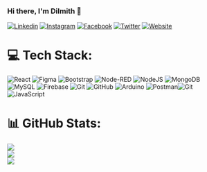 ### Hi there, I'm Dilmith 👋

[![Linkedin](https://img.shields.io/badge/-LinkedIn-222222?style=flat-square&logo=Linkedin&logoColor=white&link=https://www.linkedin.com/in/dilmith-wathsala/)](https://www.linkedin.com/in/dilmithwathsala/)
[![Instagram](https://img.shields.io/badge/Instagram-222222?&style=flat-square&logo=instagram&logoColor=white&link=https://www.instagram.com/dilmithwathsala/)](https://www.instagram.com/dilmithwathsala/)
[![Facebook](https://img.shields.io/badge/Facebook-222222?&style=flat-square&logo=facebook&logoColor=white&link=https://www.facebook.com/dilmithwathsala/)](https://www.facebook.com/dilmithwathsala/)
[![Twitter](https://img.shields.io/badge/-Twitter-222222?style=flat-square&logo=twitter&logoColor=white&link=https://twitter.com/dilmithwathsala/)](https://twitter.com/@dilmithWathsala/)
[![Website](https://img.shields.io/badge/WebSite-222222?&style=flat-square&logo=google-chrome&logoColor=white&link=https://d/)](https://dilmithwathsala.github.io)


<!-- ### Skills : <br/>
![HTML5](https://img.shields.io/badge/html5-%23E34F26.svg?style=for-the-badge&logo=html5&logoColor=white)
![CSS3](https://img.shields.io/badge/-CSS3-1572B6?style=flat-square&logo=css3)
![Bootstrap](https://img.shields.io/badge/-Bootstrap-563D7C?style=flat-square&logo=bootstrap)
![C](https://img.shields.io/badge/c-%2300599C.svg?style=for-the-badge&logo=c&logoColor=white)  
![jQuery](https://img.shields.io/badge/-jQuery-0769AD?style=flat-square&logo=jquery&logoColor=white)
![TypeScript](https://img.shields.io/badge/-TypeScript-007ACC?style=flat-square&logo=typescript&logoColor=white)
![Angular](https://img.shields.io/badge/-Angular-DD0031?style=flat-square&logo=angular)
![React](https://img.shields.io/badge/-React.js-2088FF?style=flat-square&logo=react)
![Vue](https://img.shields.io/badge/-Vue-4fc08d?style=flat&logo=vuedotjs&logoColor=fff)
![Nodejs](https://img.shields.io/badge/-Nodejs-black?style=flat-square&logo=Node.js)
![PHP](https://img.shields.io/badge/PHP-black?style=flat-square&logo=php)
![Laravel](https://img.shields.io/badge/Laravel-black?style=flat-square&logo=laravel)
![Flutter](https://img.shields.io/badge/-Flutter-02569B?style=flat-square&logo=flutter)
![Python](https://img.shields.io/badge/-Python-3776AB?style=flat-square&logo=python&logoColor=white)
![Java](https://img.shields.io/badge/-Java-red?style=flat-square&logo=java)
![Wordpress](https://img.shields.io/badge/Wordpress-1572B6?style=flat-square&logo=wordpress)
![Git](https://img.shields.io/badge/-Git-black?style=flat-square&logo=git)
![GitHub](https://img.shields.io/badge/-GitHub-181717?style=flat-square&logo=github)
![Firebase](https://img.shields.io/badge/Firebase-007ACC?style=flat-square&logo=firebase)
![MongoDB](https://img.shields.io/badge/-MongoDB-4EA94B?style=flat-square&logo=mongodb&logoColor=white)
![Heroku](https://img.shields.io/badge/-Heroku-430098?style=flat-square&logo=heroku)
![Digital Ocean](https://img.shields.io/badge/-Digital_Ocean-0080FF?style=flat-square&logo=DigitalOcean&logoColor=white)
![Google Cloud](https://img.shields.io/badge/Google%20Cloud-black?style=flat-square&logo=google-cloud) -->

# 💻 Tech Stack:
![React](https://img.shields.io/badge/react-%2320232a.svg?style=for-the-badge&logo=react&logoColor=%2361DAFB) ![Figma](https://img.shields.io/badge/figma-%23F24E1E.svg?style=for-the-badge&logo=figma&logoColor=white) ![Bootstrap](https://img.shields.io/badge/bootstrap-%238511FA.svg?style=for-the-badge&logo=bootstrap&logoColor=white) ![Node-RED](https://img.shields.io/badge/Node--RED-%238F0000.svg?style=for-the-badge&logo=node-red&logoColor=white) ![NodeJS](https://img.shields.io/badge/node.js-6DA55F?style=for-the-badge&logo=node.js&logoColor=white) ![MongoDB](https://img.shields.io/badge/MongoDB-%234ea94b.svg?style=for-the-badge&logo=mongodb&logoColor=white) ![MySQL](https://img.shields.io/badge/mysql-4479A1.svg?style=for-the-badge&logo=mysql&logoColor=white) ![Firebase](https://img.shields.io/badge/firebase-a08021?style=for-the-badge&logo=firebase&logoColor=ffcd34) ![Git](https://img.shields.io/badge/git-%23F05033.svg?style=for-the-badge&logo=git&logoColor=white) ![GitHub](https://img.shields.io/badge/github-%23121011.svg?style=for-the-badge&logo=github&logoColor=white) ![Arduino](https://img.shields.io/badge/-Arduino-00979D?style=for-the-badge&logo=Arduino&logoColor=white) ![Postman](https://img.shields.io/badge/Postman-FF6C37?style=for-the-badge&logo=postman&logoColor=white)![Git](https://img.shields.io/badge/-Git-black?style=flat-square&logo=git)![JavaScript](https://img.shields.io/badge/-JavaScript-black?style=flat-square&logo=javascript)

# 📊 GitHub Stats:
![](https://github-readme-stats.vercel.app/api?username=DilmithWathsala&theme=dark&hide_border=false&include_all_commits=true&count_private=true)<br/>
![](https://github-readme-streak-stats.herokuapp.com/?user=DilmithWathsala&theme=dark&hide_border=false)<br/>
![](https://github-readme-stats.vercel.app/api/top-langs/?username=DilmithWathsala&theme=dark&hide_border=false&include_all_commits=true&count_private=true&layout=compact)







